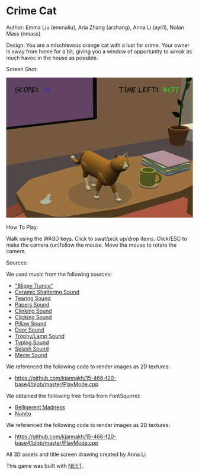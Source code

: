 # Crime Cat

Author: Emma Liu (emmaliu), Aria Zhang (arzhang), Anna Li (ayli1), Nolan Mass (nmass)

Design: You are a mischievous orange cat with a lust for crime. Your owner is away from home for a bit, giving you a window of opportunity to wreak as much havoc in the house as possible.

Screen Shot:

![Screen Shot](screenshot.png)

How To Play:

Walk using the WASD keys.
Click to swat/pick up/drop items.
Click/ESC to make the camera (un)follow the mouse.
Move the mouse to rotate the camera.

Sources:

We used music from the following sources:
- ["Blippy Trance"](https://freepd.com/misc.php)
- [Ceramic Shattering Sound](https://freesound.org/people/m_delaparra/sounds/338018/)
- [Tearing Sound](https://freesound.org/people/InspectorJ/sounds/415765/)
- [Papers Sound](https://freesound.org/people/XTYL33/sounds/68223/)
- [Clinking Sound](https://freesound.org/people/RoyalRose/sounds/560298/)
- [Clicking Sound](https://freesound.org/people/budek/sounds/513481/)
- [Pillow Sound](https://freesound.org/people/ChristiaanAckermann21100333/sounds/593726/)
- [Door Sound](https://freesound.org/people/LG/sounds/73046/)
- [Trophy/Lamp Sound](https://freesound.org/people/nicholasdaryl/sounds/563457/)
- [Typing Sound](https://freesound.org/people/Debsound/sounds/168822/)
- [Splash Sound](https://freesound.org/people/soundscalpel.com/sounds/110393/)
- [Meow Sound](https://freesound.org/people/Mafon2/sounds/436541/)

We referenced the following code to render images as 2D textures:
- https://github.com/kjannakh/15-466-f20-base4/blob/master/PlayMode.cpp

We obtained the following free fonts from FontSquirrel:
- [Belligerent Madness](https://www.fontsquirrel.com/fonts/belligerent-madness)
- [Nunito](https://www.fontsquirrel.com/fonts/nunito?q%5Bterm%5D=nunito&q%5Bsearch_check%5D=Y)

We referenced the following code to render images as 2D textures:
- https://github.com/kjannakh/15-466-f20-base4/blob/master/PlayMode.cpp

All 3D assets and title screen drawing created by Anna Li.

This game was built with [NEST](NEST.md).

